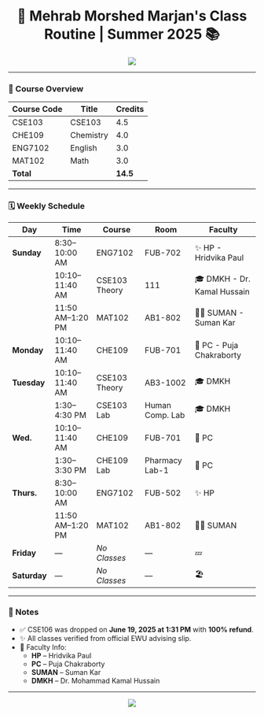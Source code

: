 <h1 align="center">🧠 Mehrab Morshed Marjan's Class Routine | Summer 2025 📚</h1>

<p align="center">
  <img src="https://readme-typing-svg.demolab.com?lines=No+Classes+on+Friday+%26+Saturday!;Summer+Vibes+%F0%9F%8C%9E;GitHub+Routine+Visualizer+%F0%9F%93%85&center=true&width=500&height=30" />
</p>

---

### 📘 Course Overview

| Course Code | Title     | Credits |
|-------------|-----------|---------|
| CSE103      | CSE103    | 4.5     |
| CHE109      | Chemistry | 4.0     |
| ENG7102     | English   | 3.0     |
| MAT102      | Math      | 3.0     |
| **Total**   |           | **14.5** |

---

### 🗓️ Weekly Schedule

| Day        | Time              | Course       | Room              | Faculty                    |
|------------|-------------------|--------------|-------------------|----------------------------|
| **Sunday** | 8:30–10:00 AM     | ENG7102      | FUB-702           | ✨ HP - Hridvika Paul      |
|            | 10:10–11:40 AM    | CSE103 Theory| 111               | 🎓 DMKH - Dr. Kamal Hussain |
|            | 11:50 AM–1:20 PM  | MAT102       | AB1-802           | 👨‍🏫 SUMAN - Suman Kar       |
| **Monday** | 10:10–11:40 AM    | CHE109       | FUB-701           | 🧪 PC - Puja Chakraborty   |
| **Tuesday**| 10:10–11:40 AM    | CSE103 Theory| AB3-1002          | 🎓 DMKH                    |
|            | 1:30–4:30 PM      | CSE103 Lab   | Human Comp. Lab   | 🎓 DMKH                    |
| **Wed.**   | 10:10–11:40 AM    | CHE109       | FUB-701           | 🧪 PC                      |
|            | 1:30–3:30 PM      | CHE109 Lab   | Pharmacy Lab-1    | 🧪 PC                      |
| **Thurs.** | 8:30–10:00 AM     | ENG7102      | FUB-502           | ✨ HP                      |
|            | 11:50 AM–1:20 PM  | MAT102       | AB1-802           | 👨‍🏫 SUMAN                  |
| **Friday** | —                 | _No Classes_ | —                 | 💤                        |
| **Saturday**| —                | _No Classes_ | —                 | 🏖️                        |

---

### 🔔 Notes

- ✅ CSE106 was dropped on **June 19, 2025 at 1:31 PM** with **100% refund**.
- ✨ All classes verified from official EWU advising slip.
- 🧾 Faculty Info:
  - **HP** – Hridvika Paul  
  - **PC** – Puja Chakraborty  
  - **SUMAN** – Suman Kar  
  - **DMKH** – Dr. Mohammad Kamal Hussain  

---

<p align="center">
  <img src="https://capsule-render.vercel.app/api?type=waving&color=gradient&height=100&section=footer"/>
</p>
